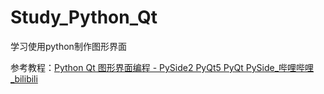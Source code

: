 # Study_Python_Qt
学习使用python制作图形界面



参考教程：[Python Qt 图形界面编程 - PySide2 PyQt5 PyQt PySide_哔哩哔哩_bilibili](https://www.bilibili.com/video/BV1cJ411R7bP?spm_id_from=333.999.0.0&vd_source=175860c1f380d469f4d87d09069257ba)
